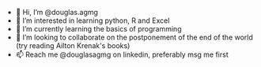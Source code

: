 - 👋 Hi, I’m @douglas.agmg
- 👀 I’m interested in learning python, R and Excel
- 🌱 I’m currently learning the basics of programming
- 💞️ I’m looking to collaborate on the postponement of the end of the world (try reading Ailton Krenak's books)
- 📫 Reach me @douglasagmg on linkedin, preferably msg me first

<!---
pestenegro/pestenegro is a ✨ special ✨ repository because its `README.md` (this file) appears on your GitHub profile.
You can click the Preview link to take a look at your changes.
--->
